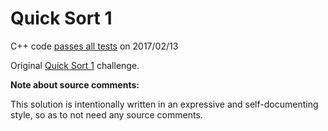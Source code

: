 Quick Sort 1
============

C++ code [passes all tests](https://www.hackerrank.com/challenges/quicksort1) on 2017/02/13

Original [Quick Sort 1](https://www.hackerrank.com/challenges/quicksort1) challenge.


**Note about source comments:**

This solution is intentionally written in an expressive and self-documenting style, so as to not need
any source comments.

